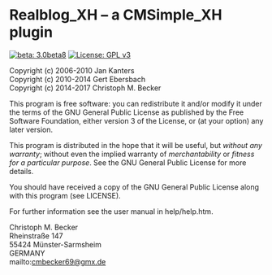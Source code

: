 Realblog_XH – a CMSimple_XH plugin
====================================

[![beta: 3.0beta8](https://img.shields.io/badge/beta-3.0beta8-red.svg)](https://github.com/cmb69/realblog_xh/releases/tag/3.0beta8)
[![License: GPL v3](https://img.shields.io/badge/License-GPL%20v3-blue.svg)](http://www.gnu.org/licenses/gpl-3.0)

Copyright (c) 2006-2010 Jan Kanters  
Copyright (c) 2010-2014 Gert Ebersbach  
Copyright (c) 2014-2017 Christoph M. Becker  

This program is free software: you can redistribute it and/or modify
it under the terms of the GNU General Public License as published by
the Free Software Foundation, either version 3 of the License, or
(at your option) any later version.

This program is distributed in the hope that it will be useful,
but *without any warranty*; without even the implied warranty of
*merchantability* or *fitness for a particular purpose*.  See the
GNU General Public License for more details.

You should have received a copy of the GNU General Public License
along with this program (see LICENSE).

For further information see the user manual in help/help.htm.

Christoph M. Becker  
Rheinstraße 147  
55424 Münster-Sarmsheim  
GERMANY  
mailto:cmbecker69@gmx.de